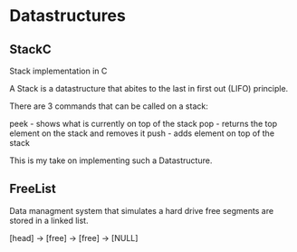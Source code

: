 # Datastructures

## StackC
Stack implementation in C

A Stack is a datastructure that abites to the last in first out (LIFO) principle.

There are 3 commands that can be called on a stack: 

peek - shows what is currently on top of the stack
pop - returns the top element on the stack and removes it
push - adds element on top of the stack

This is my take on implementing such a Datastructure.

## FreeList

Data managment system that simulates a hard drive free segments are stored in a linked list.

[head] -> [free] -> [free] -> [NULL]
